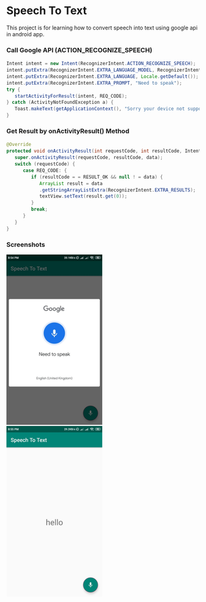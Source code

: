 # Speech To Text

This project is for learning how to convert speech into text using google api in android app.

### Call Google API (ACTION_RECOGNIZE_SPEECH)

```java
Intent intent = new Intent(RecognizerIntent.ACTION_RECOGNIZE_SPEECH);
intent.putExtra(RecognizerIntent.EXTRA_LANGUAGE_MODEL, RecognizerIntent.LANGUAGE_MODEL_FREE_FORM);
intent.putExtra(RecognizerIntent.EXTRA_LANGUAGE, Locale.getDefault());
intent.putExtra(RecognizerIntent.EXTRA_PROMPT, "Need to speak");
try {
   startActivityForResult(intent, REQ_CODE);
} catch (ActivityNotFoundException a) {
   Toast.makeText(getApplicationContext(), "Sorry your device not supported", Toast.LENGTH_SHORT).show();
}
```

### Get Result by onActivityResult() Method

```java
@Override
protected void onActivityResult(int requestCode, int resultCode, Intent data) {
   super.onActivityResult(requestCode, resultCode, data);
   switch (requestCode) {
      case REQ_CODE: {
         if (resultCode = = RESULT_OK && null ! = data) {
            ArrayList result = data
            .getStringArrayListExtra(RecognizerIntent.EXTRA_RESULTS);
            textView.setText(result.get(0));
         }
         break;
      }
   }
}
```

### Screenshots
<img src="screenshots/one.jpg" width="250"> &nbsp;&nbsp;&nbsp;&nbsp;&nbsp;&nbsp;&nbsp;&nbsp;<img src="screenshots/two.jpg" width="250">
